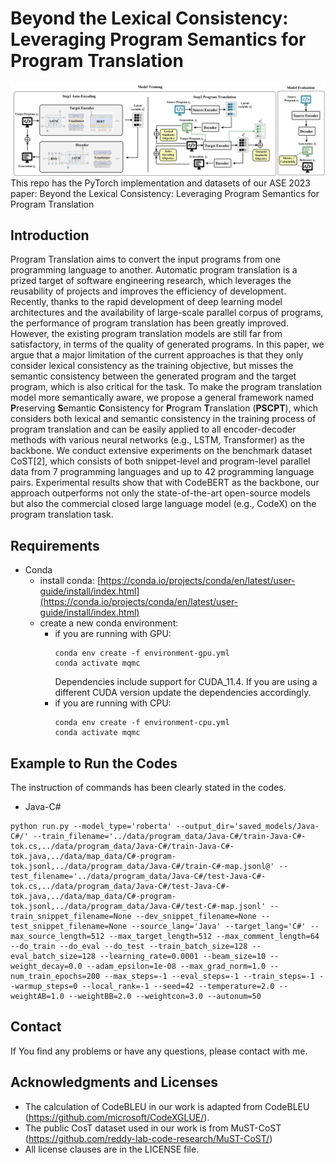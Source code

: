 # Beyond the Lexical Consistency: Leveraging Program Semantics for Program Translation
![backbone](backbone.png)
This repo has the PyTorch implementation and datasets of our ASE 2023 paper: Beyond the Lexical Consistency: Leveraging Program Semantics for Program Translation

## Introduction
Program Translation aims to convert the input programs from one programming language to another. Automatic program translation is a prized target of software engineering research, which leverages the reusability of projects and improves the efficiency of development. Recently, thanks to the rapid development of deep learning model architectures and the availability of large-scale parallel corpus of programs, the performance of program translation has been greatly improved. However, the existing program translation models are still far from satisfactory, in terms of the quality of generated programs. In this paper, we argue that a major limitation of the current approaches is that they only consider lexical consistency as the training objective, but misses the semantic consistency between the generated program and the target program, which is also critical for the task. To make the program translation model more semantically aware, we propose a general framework named **P**reserving **S**emantic **C**onsistency for **P**rogram **T**ranslation (**PSCPT**), which considers both lexical and semantic consistency in the training process of program translation and can be easily applied to all encoder-decoder methods with various neural networks (e.g., LSTM, Transformer) as the backbone.
We conduct extensive experiments on the benchmark dataset CoST[2], which consists of both snippet-level and program-level parallel data from 7 programming languages and up to 42 programming language pairs. 
Experimental results show that with CodeBERT as the backbone, our approach outperforms not only the state-of-the-art open-source models but also the commercial closed large language model (e.g., CodeX) on the program translation task.


## Requirements
* Conda
  * install conda: [https://conda.io/projects/conda/en/latest/user-guide/install/index.html](https://conda.io/projects/conda/en/latest/user-guide/install/index.html)
  * create a new conda environment:
      * if you are running with GPU: 
        ```
        conda env create -f environment-gpu.yml
        conda activate mqmc
        ```
        Dependencies include support for CUDA_11.4. If you are using a different CUDA version update the dependencies accordingly.
      * if you are running with CPU:   
        ```
        conda env create -f environment-cpu.yml
        conda activate mqmc
        ```

## Example to Run the Codes 
The instruction of commands has been clearly stated in the codes.

* Java-C#
```
python run.py --model_type='roberta' --output_dir='saved_models/Java-C#/' --train_filename='../data/program_data/Java-C#/train-Java-C#-tok.cs,../data/program_data/Java-C#/train-Java-C#-tok.java,../data/map_data/C#-program-tok.jsonl,../data/program_data/Java-C#/train-C#-map.jsonl@' --test_filename='../data/program_data/Java-C#/test-Java-C#-tok.cs,../data/program_data/Java-C#/test-Java-C#-tok.java,../data/map_data/C#-program-tok.jsonl,../data/program_data/Java-C#/test-C#-map.jsonl' --train_snippet_filename=None --dev_snippet_filename=None --test_snippet_filename=None --source_lang='Java' --target_lang='C#' --max_source_length=512 --max_target_length=512 --max_comment_length=64 --do_train --do_eval --do_test --train_batch_size=128 --eval_batch_size=128 --learning_rate=0.0001 --beam_size=10 --weight_decay=0.0 --adam_epsilon=1e-08 --max_grad_norm=1.0 --num_train_epochs=200 --max_steps=-1 --eval_steps=-1 --train_steps=-1 --warmup_steps=0 --local_rank=-1 --seed=42 --temperature=2.0 --weightAB=1.0 --weightBB=2.0 --weightcon=3.0 --autonum=50
```

## Contact
If You find any problems or have any questions, please contact with me.


## Acknowledgments and Licenses
* The calculation of CodeBLEU in our work is adapted from CodeBLEU (https://github.com/microsoft/CodeXGLUE/).
* The public CosT dataset used in our work is from MuST-CoST (https://github.com/reddy-lab-code-research/MuST-CoST/)
* All license clauses are in the LICENSE file.
